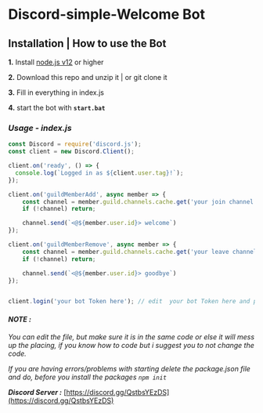 
# Discord-simple-Welcome Bot


## **Installation | How to use the Bot**

 **1.** Install [node.js v12](https://nodejs.org/en/download/) or higher

 **2.** Download this repo and unzip it  |  or git clone it
 
 **3.** Fill in everything in index.js
 
 **4.** start the bot with **`start.bat`**

### *Usage - index.js*

```javascript
const Discord = require('discord.js');
const client = new Discord.Client();

client.on('ready', () => {
  console.log(`Logged in as ${client.user.tag}!`);
});

client.on('guildMemberAdd', async member => {
    const channel = member.guild.channels.cache.get('your join channel id'); // edit  your join channel id and paste your join channel id 
    if (!channel) return;

    channel.send(`<@${member.user.id}> welcome`)
});

client.on('guildMemberRemove', async member => {
    const channel = member.guild.channels.cache.get('your leave channel id'); // edit  your leave channel id and paste your leave channel id 
    if (!channel) return;

    channel.send(`<@${member.user.id}> goodbye`)
});


client.login('your bot Token here'); // edit  your bot Token here and paste your bot token             
```



#### ***NOTE :***

*You can edit the file, but make sure it is in the same code or else it will mess up the placing, if you know how to code but i suggest you to not change the code.*

*If you are having errors/problems with starting delete the package.json file and do, before you install the packages `npm init`*




***Discord Server :***
[https://discord.gg/QstbsYEzDS](https://discord.gg/QstbsYEzDS)



